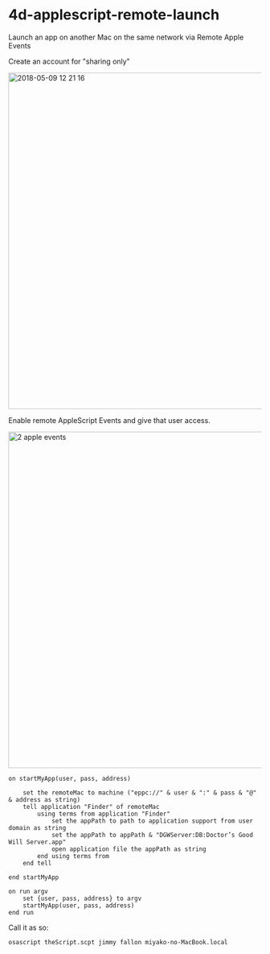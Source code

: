 # 4d-applescript-remote-launch
Launch an app on another Mac on the same network via Remote Apple Events

Create an account for "sharing only"

<img width="668" alt="2018-05-09 12 21 16" src="https://user-images.githubusercontent.com/1725068/39794086-802b2406-5383-11e8-9954-d2183ffc241c.png">

Enable remote AppleScript Events and give that user access.

<img width="668" alt="2 apple events" src="https://user-images.githubusercontent.com/1725068/39793888-5975f468-5382-11e8-83e0-e16476bad61d.png">

```applescript
on startMyApp(user, pass, address)
	
	set the remoteMac to machine ("eppc://" & user & ":" & pass & "@" & address as string)
	tell application "Finder" of remoteMac
		using terms from application "Finder"
			set the appPath to path to application support from user domain as string
			set the appPath to appPath & "DGWServer:DB:Doctor’s Good Will Server.app"
			open application file the appPath as string
		end using terms from
	end tell
	
end startMyApp

on run argv
	set {user, pass, address} to argv
	startMyApp(user, pass, address)
end run
```

Call it as so:

```sh
osascript theScript.scpt jimmy fallon miyako-no-MacBook.local
```
